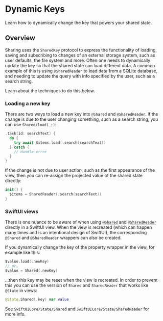 # Dynamic Keys

Learn how to dynamically change the key that powers your shared state.

## Overview

Sharing uses the ``SharedKey`` protocol to express the functionality of loading, saving and 
subscribing to changes of an external storage system, such as user defaults, the file system
and more. Often one needs to dynamically update the key so that the shared state can load 
different data. A common example of this is using `@SharedReader` to load data from a SQLite
database, and needing to update the query with info specified by the user, such as a search string.

Learn about the techniques to do this below.

### Loading a new key

There are two ways to load a new key into `@Shared` and `@SharedReader`. If the change is due to
the user changing something, such as a search string, you can use ``Shared/load(_:)``:

```swift
.task(id: searchText) {
  do {
    try await $items.load(.search(searchText))
  } catch {
    // Handle error
  }
}
```

If the change is not due to user action, such as the first appearance of the view, then you can
re-assign the projected value of the shared state directly:

```swift
init() {
  $items = SharedReader(.search(searchText))
}
```

### SwiftUI views

There is one nuance to be aware of when using [`@Shared`](<doc:Shared>) and 
 [`@SharedReader`](<doc:SharedReader>) directly in a SwiftUI view. When the view is recreated 
(which can happen many times and is an intentional design of SwiftUI), the corresponding 
`@Shared` and `@SharedReader` wrappers can also be created.

If you dynamically change the key of the property wrapper in the view, for example like this:

```swift
$value.load(.newKey)
// or…
$value = Shared(.newKey)
```

…then this key may be reset when the view is recreated. In order to prevent this you can use the
version of `Shared` and `SharedReader` that works like `@State` in views:

```swift
@State.Shared(.key) var value
```

See ``SwiftUICore/State/Shared`` and ``SwiftUICore/State/SharedReader`` for more info.
